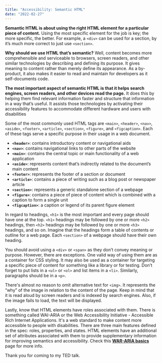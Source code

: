 ```yaml
---
title: "Accessibility: Semantic HTML"
date: "2022-02-27"
---
```


**Semantic HTML is about using the right HTML element for a particular piece of content.** Using the most specific element for the job is key; the more specific, the better. For example, a `<div>` can be used for a section, by it’s much more correct to just use `<section>`.

**Why should we use HTML that’s semantic?** Well, content becomes more comprehensible and serviceable to browsers, screen readers, and other similar technologies by describing and defining its purpose. It gives meaning to content rather than merely define its appearance. As a by-product, it also makes it easier to read and maintain for developers as it self-documents code.

**The most important aspect of semantic HTML is that it helps search engines, screen readers, and other devices read the page.** It does this by helping them find relevant information faster and structure that information in a way that’s useful. It assists those technologies by activating their accessibility features to accommodate different hardware and users with disabilities

Some of the most commonly used HTML tags are `<main>`, `<header>`, `<nav>`, `<aside>`, `<footer>`, `<article>`, `<section>`, `<figure>`, and `<figcaption>`. Each of these tags serve a specific purpose in their usage in a web document.

- **`<header>`**: contains introductory content or navigational aids
- **`<nav>`**: contains navigational links to other parts of the website
- **`<main>`**: contains the central topic or main functionality of a web application
- **`<aside>`**: represents content that’s indirectly related to the document’s main content
- **`<footer>`**: represents the footer of a section or document
- **`<article>`**: contains a piece of writing such as a blog post or newspaper article
- **`<section>`**: represents a generic standalone section of a webpage
- **`<figure>`**: contains a piece of piece of content which is combined with a caption to form a single unit
- **`<figcaption>`**: a caption or legend of its parent figure element

In regard to headings, `<h1>` is the most important and every page should have one at the top. `<h1>` headings may be followed by one or more `<h2>` headings, then `<h2>` headings may be followed by one or more `<h3>` headings, and so on. Imagine that the headings form a table of contents or outline for a web page. Each `<section>` of a webpage should have their own heading.

You should avoid using a `<div>` or `<span>` as they don’t convey meaning or purpose. However, there are exceptions. One valid way of using them are as a container for CSS styling. It may also be used as a container for targeting a specific piece of content for something like a library or for testing. Don’t forget to put lists in a `<ul>` or `<ol>` and list items in a `<li>`. Similarly, paragraphs should be in a `<p>`.

There's almost no reason to omit alternative text for `<img>`. It represents the “why” of the image in relation to the content of the page. Keep in mind that it is read aloud by screen readers and is indexed by search engines. Also, if the image fails to load, the text will be displayed.

Lastly, know that HTML elements have roles associated with them. There is something called WAI-ARIA or the Web Accessibility Initiative - Accessible Rich Internet Applications. It's a web standard to make content more accessible to people with disabilities. There are three main features defined in the spec: roles, properties, and states. HTML elements have an additional set of attributes associated with them to provide supplementary information for improving semantics and accessibility. Check this **[WAR-ARIA basics](https://developer.mozilla.org/en-US/docs/Learn/Accessibility/WAI-ARIA_basics)** page for more info.

Thank you for coming to my TED talk.
